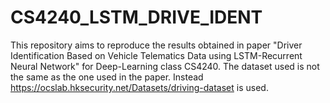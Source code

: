 # CS4240_LSTM_DRIVE_IDENT
This repository aims to reproduce the results obtained in paper "Driver Identification Based on Vehicle Telematics Data using LSTM-Recurrent
Neural Network" for Deep-Learning class CS4240. The dataset used is not the same as the one used in the paper. Instead https://ocslab.hksecurity.net/Datasets/driving-dataset is used. 
